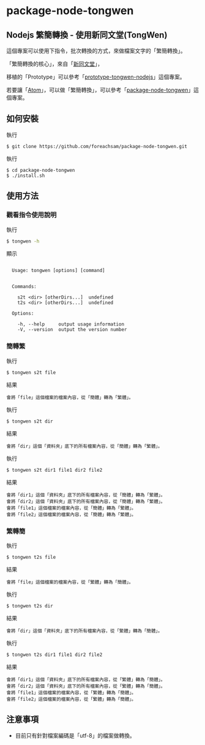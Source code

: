 # package-node-tongwen

## Nodejs 繁簡轉換 - 使用新同文堂(TongWen)

這個專案可以使用下指令，批次轉換的方式，來做檔案文字的「繁簡轉換」。

「繁簡轉換的核心」，來自「[新同文堂](https://github.com/softcup/New-Tongwentang-for-Web/blob/master/tongwen_core.js)」，

移植的「Prototype」可以參考「[prototype-tongwen-nodejs](https://github.com/foreachsam/prototype-tongwen-nodejs)」這個專案。

若要讓「[Atom](https://github.com/atom/atom)」，可以做「繁簡轉換」，可以參考「[package-node-tongwen](https://github.com/foreachsam/package-node-tongwen)」這個專案。

## 如何安裝

執行

```
$ git clone https://github.com/foreachsam/package-node-tongwen.git
```

執行

```
$ cd package-node-tongwen
$ ./install.sh
```



## 使用方法

### 觀看指令使用說明

執行

``` sh
$ tongwen -h
```

顯示

```

  Usage: tongwen [options] [command]


  Commands:

    s2t <dir> [otherDirs...]  undefined
    t2s <dir> [otherDirs...]  undefined

  Options:

    -h, --help     output usage information
    -V, --version  output the version number

```

### 簡轉繁

執行

```
$ tongwen s2t file
```

結果

```
會將「file」這個檔案的檔案內容，從「簡體」轉為「繁體」。
```

執行

```
$ tongwen s2t dir
```

結果

```
會將「dir」這個「資料夾」底下的所有檔案內容，從「簡體」轉為「繁體」。
```

執行

```
$ tongwen s2t dir1 file1 dir2 file2
```

結果

```
會將「dir1」這個「資料夾」底下的所有檔案內容，從「簡體」轉為「繁體」。
會將「dir2」這個「資料夾」底下的所有檔案內容，從「簡體」轉為「繁體」。
會將「file1」這個檔案的檔案內容，從「簡體」轉為「繁體」。
會將「file2」這個檔案的檔案內容，從「簡體」轉為「繁體」。
```

### 繁轉簡

執行

```
$ tongwen t2s file
```

結果

```
會將「file」這個檔案的檔案內容，從「繁體」轉為「簡體」。
```

執行

```
$ tongwen t2s dir
```

結果

```
會將「dir」這個「資料夾」底下的所有檔案內容，從「繁體」轉為「簡體」。
```

執行

```
$ tongwen t2s dir1 file1 dir2 file2
```

結果

```
會將「dir1」這個「資料夾」底下的所有檔案內容，從「繁體」轉為「簡體」。
會將「dir2」這個「資料夾」底下的所有檔案內容，從「繁體」轉為「簡體」。
會將「file1」這個檔案的檔案內容，從「繁體」轉為「簡體」。
會將「file2」這個檔案的檔案內容，從「繁體」轉為「簡體」。
```


## 注意事項

* 目前只有針對檔案編碼是「utf-8」的檔案做轉換。
